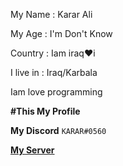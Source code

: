 My Name : Karar Ali

My Age : I'm Don't Know

Country : Iam iraq♥i

I live in : Iraq/Karbala

Iam love programming 

****#This My Profile****

****My Discord**** `KARAR#0560`

****[My Server](https://discord.gg/XdmAZbkDFV)****
